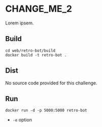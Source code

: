 # CHANGE_ME_2

Lorem ipsem.

## Build

```
cd web/retro-bot/build
docker build -t retro-bot .
```


## Dist
No source code provided for this challenge.


## Run

```
docker run -d -p 5000:5000 retro-bot 
```
- `-e` option